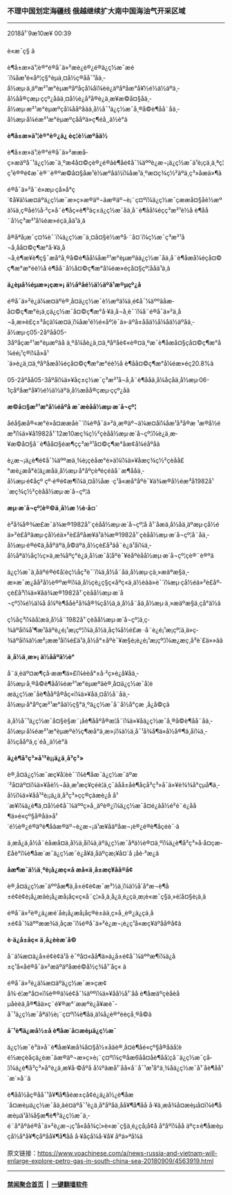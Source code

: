 ### 不理中国划定海疆线 俄越继续扩大南中国海油气开采区域
------------------------

<div class="published">
 <span class="date" title="ä¸­å½æ¶é´">
  <time datetime="2018-09-10T00:39:15+08:00">
   2018å¹´9æ10æ¥ 00:39
  </time>
 </span>
</div>
<br/>
<div class="wsw">
 <span class="dateline">
  è«æ¯ç§ â
 </span>
 <p>
  è¶å±æ»ä¹¦è®°é®å¯ä»²æè¿è®¿é®ä¿ç½æ¯æé´ï¼åæ¹é«åº¦ç§°èµä¸¤å½ç®åå¯¹åä¸­å½æµ·ä¸äºæ²¹æ°èµæºåºåçå¼åï¼èè¿äºåºåæ°å¥½é½ä½äºä¸­å½åå®çæµ·ççº¿åãä¸¤å½è¿å³å®è¿ä¸æ­¥æ©å¤§åä¸­å½æµ·æ²¹æ°èµæºçå¼ååºåãä¸­å½å¯¹ä¿ç½æ¯å¸®å©è¶åå¨åä¸­å½æµ·å¼éæ²¹æ°èµæºçååºä»ç¶éå¸¸ä½è°ã
 </p>
 <div class="wsw__embed">
 </div>
 <p>
  <strong>
   è¶å±æ»ä¹¦è®°è®¿ä¿
  </strong>
  <strong>
   èç¦è½æºåä½
  </strong>
 </p>
 <p>
  è¶å±æ»ä¹¦è®°é®å¯ä»²ææå­ç»æäºå¯¹ä¿ç½æ¯ä¸ºæ4å¤©çè®¿é®ãè¶åé¢å¯¼äººè¿æ¬¡ä¿ç½æ¯ä¹è¡çä¸ä¸ªç¦ç¹è®®é¢æ¯è®¨è®ºæ©å¤§åæ¹è½æºåä½ï¼åæ¹ä¸ºæ­¤ç­¾ç½²äºä¸ç³»åæä»¶ã
 </p>
 <p>
  é®å¯ä»²å¨é»æµ·çå»å°ç´¢å¥ä¼æ¤äºä¿ç½æ¯æ»ç»æ®äº¬ãæ®äº¬è¡¨ç¤ºï¼ä¿ç½æ¯çææå¤§åè½æºä¼ä¸ç®åé½å·²ç»å¨è¶åç«è¶³ãç±ä¿ç½æ¯åä¸å¨è¶åå¼éçç³æ²¹è½å è¶åå¨å½ç³æ²¹å¼éæ»éçä¸åä¹ä¸ã
 </p>
 <p>
  å®åªå¡æ¯ç¤¾è¯´ï¼ä¿ç½æ¯ä¸¤å¤§è½æºå·¨å¤´ï¼ç½æ¯ç³æ²¹å¬å¸åå¤©ç¶æ°å·¥ä¸å¬å¸è¶æ¥è¶ç§¯æå°å¸®å©è¶åå¼åæ²¹æ°èµæºãä¿ç½æ¯åä¸å¨è¶åæå¼éçå¤©ç¶æ°æ°éè½å è¶åå¨å½å¤©ç¶æ°å¼éæ»éçå¤§çº¦ååä¹ä¸ã
 </p>
 <p>
  <strong>
   ä¿èµå¾éµæ»¡çæ»¡
  </strong>
  <strong>
   ä½åºåé½ä½äºä¹æ®µçº¿å
  </strong>
 </p>
 <p>
  é®å¯ä»²è¿ä¼æ¤äºè®¸å¤ä¿ç½æ¯è½æºä¼ä¸é¢å¯¼äººãåæ­å¤©ç¶æ°è¡ä¸çä¿ç½æ¯å¤©ç¶æ°å·¥ä¸å¬å¸è¯´ï¼å¨é®å¯ä»²ä¸å¬å¸æ»è£ç±³åçä¼æ¤ä¸­ï¼åæ¹é½é«åº¦è¯ä»·äºå±ååä½å¼åä½äºåä¸­å½æµ·ç05-2åºåå05-3åºåçæ²¹æ°èµæºãå ä¸ºå¼åè¿ä¸¤ä¸ªåºåè¢«è®¤ä¸ºæ¯è¶åæå¤§çå¤©ç¶æ°å¼éé¡¹ç®ï¼å»å¹´ä»è¿ä¸¤ä¸ªåºåæå¼éçå¤©ç¶æ°æ°éè½å è¶åå¤©ç¶æ°å¼éæ»éç20.8%ã
 </p>
 <p>
  05-2åºåå05-3åºåï¼ä»¥åç±ç½æ¯ç³æ²¹å¬å¸å¨è¶ååä¸å¼åçåä¸­å½æµ·06-1ç­åºåæ°å¥½é½ä½äºä¸­å½æåå®çæµ·ççº¿åã
 </p>
 <p>
  <strong>
   æ©å¤§æ²¹æ°å¼éåºå
  </strong>
  <strong>
   æ¯æèåå½æµ·æ´å¬çº¦
  </strong>
 </p>
 <p>
  åéå§æå®«æ°é»å¤ææå­è¯´ï¼é®å¯ä»²ä¸æ®äº¬ä¼æ¤åï¼åæ¹å³å®æ ¹æ®å½éæ³ï¼ä»¥å1982å¹´12æ10æç­¾ç½²çèåå½æµ·æ´å¬çº¦ï¼è¿ä¸æ­¥æ©å¤§å¨è¶åå¤§éæ¶çç³æ²¹å¤©ç¶æ°åæ¢å¼éåºåã
 </p>
 <p>
  è¿æ¬¡ä¿è¶é¢å¯¼äººæä¸¾è¡çèåæ°é»ä¼ï¼ä»¥åæç­¾ç½²çèåå£°æè¿æå°è¦ä¿æåä¸­å½æµ·å°åºçèªéçéãå¨æ¶ååä¸­å½æµ·é¢åçº çº·é®é¢æ¶ï¼ä¸¤å½åæ ·ç¹å«æå°åºè¯¥ä¾æ®å½éæ³å1982å¹´æç­¾ç½²çèåå½æµ·æ´å¬çº¦ã
 </p>
 <p>
  <strong>
   æµ·æ´å¬çº¦è®©ä¸­å½æ ½è·å¤´
  </strong>
 </p>
 <p>
  è²å¾å®¾æ­£æ¯ä¾æ®1982å¹´çèåå½æµ·æ´å¬çº¦å å¹´åæä¸­å½åä¸äºæµ·çå½éä»²è£åº­ãæµ·çå½éä»²è£åº­åæ¥ä¹ä¾æ®1982å¹´çèåå½æµ·æ´å¬çº¦å¨åä¸­å½æµ·é®é¢ä¸ååºäºä¸å©äºä¸­å½çè£å³ãå¨è¿ä¹åï¼ä¸­å½åªä½åç½ç»ä¸æ¾åºç°è¿ä¸­å½æ¯å¦åºè¯¥éåºèåå½æµ·æ´å¬çº¦çè®¨è®ºã
 </p>
 <p>
  ä¿ç½æ¯ä¸åäºé®é¢å­¦èç½åç³è¯´ï¼ä¸­å½å¨åä¸­å½æµ·çä¸»æäºæ§ä¸­æ»æ¯æ¿åå²å½è®ºæ®ï¼ä¸­å½çè¿ç§ç«åºç«ä¸ä½èãä»è¯´ï¼æµ·çå½éä»²è£åº­çè£å³ï¼ä»¥åä¾æ®1982å¹´çèåå½æµ·æ´å¬çº¦ï¼é½ä¼å å¼ºè¶ååè²å¾å®¾ç­å½ä¸ä¸­å½å¨åä¸­å½æµ·ä¸»æäºæ§ä¸­çå°ä½ã
 </p>
 <p>
  ç½åç³ï¼âå¦æä¸­å½å¨1982å¹´çèåå½æµ·æ´å¬çº¦ä¸ç­¾äºå­ï¼å¹¶æ¹åäºè¿é¡¹æ¡çº¦ï¼ä¸­å½ä¸åç¾å½é£æ ·å¨è¿é¡¹æ¡çº¦ä¸ä»ç­¾äºå­ï¼ä½æ²¡ææ¹åï¼é£ä¹ä¸­å½å°±åºè¯¥æ§è¡è¿é¡¹æ¡çº¦ï¼æ¿æç¸å³è´£ä»»ãâ
 </p>
 <p>
  <strong>
   ä¸­å½ä¸æ»¡
  </strong>
  <strong>
   ä½ååºä½è°
  </strong>
 </p>
 <p>
  å¨ä¸­èäº¤æ¶çå·ææ¶ä»£ï¼èèå°±å·²ç»è¿å¥åä¸­å½æµ·å¸®å©è¶åå¼éæ²¹æ°èµæºãè®¸å¤ä¿ç½æ¯å­¦èæä¿ç½æ¯åè¶ååºå®åç«ï¼ä»¥åä¸¤å½å¨åä¸­å½æµ·å°åºçæ²¹æ°åä½ç§°ä¸ºä¿ç½æ¯å¨å½å°çæ ¸å¿å©çã
 </p>
 <p>
  ä¸­å½å¯¹ä¿ç½æ¯å¤§è§æ¨¡åè¶ååºå®æ­¦å¨ï¼ä»¥åä¿ç½æ¯å¸®å©è¶åå¨åä¸­å½æµ·å¼éæ²¹æ°èµæºè½ç¶æå°ä¸æ»¡ï¼ä½ä¸å¯¹å¾å¶ä»å½å®¶ä¸åï¼ä¸­å½çååºä¸ç´éå¸¸ä½è°ã
 </p>
 <p>
  <strong>
   ä¿è¶å³ç³»å¹³è¡¡ä¿ä¸­å³ç³»
  </strong>
 </p>
 <p>
  è®¸å¤ä¿ç½æ¯æç¥å­¦èè¯´ï¼è¶åæ¯ä¿ç½æ¯äºæ´²å¤äº¤ï¼ä»¥åè½¬åä¸æ¹æç¥çéè¦ä¸ç¯ãåå±åè¶åçå³ç³»å¯ä»¥è¾¾å°çµå¶ä¸­å½ï¼ä»¥åå¹³è¡¡ä¿ä¸­å³ç³»çç®çãæè¿å å¹´æ¥ï¼ä¿è¶ä¸¤å½é¢å¯¼äººç»å¸¸äºè®¿ï¼ä¿ç½æ¯å¤é¿ãå½é²é¨é¿åå¶ä»é«çº§å®åä»å¹´é½è®¿é®äºè¶åãæ®äº¬è¿æ¬¡ä¹æ¥åäºåæ¬¡è®¿é®è¶åçéè¯·ã
 </p>
 <p>
  ä¸æå¿ä¸­å½å¨èåæå¤ä¸­å½ä¸åï¼ä¸äºä¿ç½æ¯åªä½è®¤ä¸ºï¼ä¿è¶å³ç³»å·å¤çæ­£åè°ï¼è¶åæ´æ¯ä¿ç½æ¯è¿å¥ä¸åäºçæ¡¥å¤´å ¡åè·³æ¿ã
 </p>
 <p>
  <strong>
   åæ¶æ¯ä½ä¸ºè¡å¿æç«å
  </strong>
  <strong>
   æå«ä¸­å±æç¥­åå®å¢
  </strong>
 </p>
 <p>
  è®¸å¤ä¿ç½æ¯äººåæ¶ä¸­å±é¢è¢æ¯æ³½ä¸ï¼ä½å´å°æ¬è¶å±é¢è¢è¡å¿æãè¡å¿æå¡åç«ç«å¨ç¦»å¸ä¸­å¿ä¸è¿çä¸æ¡è«æ¯ç§ä¸»è¦å¤§è¡ä¸ã
 </p>
 <p>
  é®å¯ä»²è®¿ä¿æé´åè¡å¿æå¡åç®è±ãä¸ç»å¸¸è®¿ä¿çä¸­å±é¢å¯¼äººææ¾ä¸åçæ¯ï¼é®å¯ä»²è¿æ¬¡è¿ç¹å«æç¥­äºåå®å¢ã
 </p>
 <p>
  <strong>
   è·ä¿å±åç«
  </strong>
  <strong>
   ä¸å¿èèæ´å©
  </strong>
 </p>
 <p>
  å¨ä¼æ¤ä¿å±é¢è¢ä¹å è¯ºå¤«åå¶ä»ä¿å±é¢å¯¼äººæ¶ï¼ä¿å±ç¹å«åé®å¯ä»²æäºäºåæé©å½ç¾å¹´åç« ã
 </p>
 <p>
  é®å¯ä»²è¿ä¼æ¤äºä¿ç½æ¯æ»çæ¢å¾·é¦æ°å¤«ï¼è®®ä¼é¢å¯¼äººï¼ä»¥åå½å¹´åå è¶åæäºçèåèåµåèèä¸å®¶ãä»ç¨é¥®æ°´ææºè¿å¥æè¯­å¯¹ä¿ç½æ¯åªä½è¡¨ç¤ºï¼è¶åä¸ä¼å¿è®°èèçå¸®å©ã
 </p>
 <p>
  <strong>
   å¯¹è¶ä¿æå½±å
  </strong>
  <strong>
   è¶åæ´å¤æèµä¿ç½æ¯
  </strong>
 </p>
 <p>
  ä¿ç½æ¯è³ä»å¨è¶åæ¥æå¾å¤§å½±åãè®¸å¤è¶åé«çº§å®åãå­¦èé½æçèåçä¿èæ¯ãæ®äº¬æ»ç»è¡¨ç¤ºï¼ç®åæ6åå¤åè¶åå­¦çå¨ä¿ç½æ¯çå­¦ï¼ä¿è¶å³ç³»å°è¿ä¸æ­¥å·©åºå å¼ºãæå¹´åå«å¨å¯¹æ¹å°ä¸¾åä¿ç½æ¯å¹´åè¶åå¹´æ´»å¨ã
 </p>
 <p>
  è¶åå½åç®åå¯¹å¥¶å¶åéæ±çå¢é¿ä¿ä½¿è¶åæ´å¤æèµä¿ç½æ¯åä¸ãé¤äºå¯¹è¿ä¸å°åºåä¸åå¥¶å¶åå å·¥ä¸æå¾å¤æèµå¤ï¼è¶åæèµä¹å¼å§æ¶è¶³ä¿ç½æ¯ä¸­é¨å°åºãé®å¯ä»²è¿æ¬¡ç¹å«åå¾ç¦»è«æ¯ç§ä¸è¿çå¡å¢å å°åºï¼åå äºç±è¶åæèµçå½å°å¥¶çåºåå¥¶å¶åå å·¥åçå¼å·¥å¥ åºä»ªå¼ã
 </p>
 <div class="clear">
 </div>
 <div class="wsw__embed">
  <div class="flexible-iframe" data-responsive-ready="true" data-src="/embed/poll/4563606.html">
  </div>
 </div>
 <p>
 </p>
</div>

原文链接：https://www.voachinese.com/a/news-russia-and-vietnam-will-enlarge-explore-petro-gas-in-south-china-sea-20180909/4563919.html


------------------------
#### [禁闻聚合首页](https://github.com/gfw-breaker/banned-news/blob/master/README.md) &nbsp;|&nbsp;  [一键翻墙软件](https://github.com/gfw-breaker/nogfw/blob/master/README.md)
